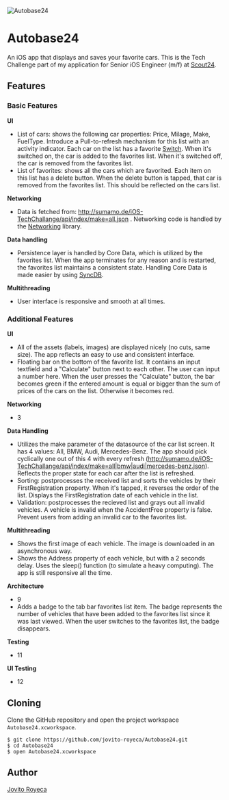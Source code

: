 ![Autobase24](https://raw.github.com/jovito-royeca/Autobase24/master/icons/appicon-logo/ios/Icon%402x.png)

# Autobase24

An iOS app that displays and saves your favorite cars. This is the Tech Challenge part of my application for Senior iOS Engineer (m/f) at [Scout24](http://www.scout24.com).

## Features
### Basic Features
**UI**
* List of cars: shows the following car properties: Price, Milage, Make, FuelType. Introduce a Pull-to-refresh mechanism for this list with an activity indicator. Each car on the list has a favorite [Switch](https://developer.apple.com/ios/human-interface-guidelines/ui-controls/switches/). When it's switched on, the car is added to the favorites list. When it's switched off, the car is removed from the favorites list.
* List of favorites: shows all the cars which are favorited. Each item on this list has a delete button. When the delete button is tapped, that car is removed from the favorites list. This should be reflected on the cars list.

**Networking**
* Data is fetched from: http://sumamo.de/iOS-TechChallange/api/index/make=all.json . Networking code is handled by the [Networking](https://github.com/3lvis/Networking) library.

**Data handling**
* Persistence layer is handled by Core Data, which is utilized by the favorites list. When the app terminates for any reason and is restarted, the favorites list maintains a consistent state. Handling Core Data is made easier by using [SyncDB](https://github.com/SyncDB/Sync).

**Multithreading**
* User interface is responsive and smooth at all times.

### Additional Features
**UI**
* All of the assets (labels, images) are displayed nicely (no cuts, same size). The app reflects an easy to use and consistent interface.
* Floating bar on the bottom of the favorite list. It contains an input textfield and a "Calculate" button next to each other. The user can input a number here. When the user presses the "Calculate" button, the bar becomes green if the entered amount is equal or bigger than the sum of prices of the cars on the list. Otherwise it becomes red.

**Networking**
* 3

**Data Handling**
* Utilizes the make parameter of the datasource of the car list screen. It has 4 values: All, BMW, Audi, Mercedes-Benz. The app should pick cyclically one out of this 4 with every refresh
(http://sumamo.de/iOS-TechChallange/api/index/make=all|bmw|audi|mercedes-benz.json). Reflects the proper state for each car after the list is refreshed.
* Sorting: postprocesses the received list and sorts the vehicles by their FirstRegistration property. When it's tapped, it reverses the order of the list. Displays the FirstRegistration date of each vehicle in the list.
* Validation: postprocesses the recieved list and grays out all invalid vehicles. A vehicle is invalid when the AccidentFree property is false. Prevent users from adding an invalid car to the favorites list.

**Multithreading**
* Shows the first image of each vehicle. The image is downloaded in an asynchronous way.
* Shows the Address property of each vehicle, but with a 2 seconds delay. Uses the sleep() function (to simulate a heavy computing). The app is still responsive all the time.

**Architecture**
* 9
* Adds a badge to the tab bar favorites list item. The badge represents the number of vehicles that have been added to the favorites list since it was last viewed. When the user switches to the favorites list, the badge disappears.

**Testing**
* 11

**UI Testing**
* 12

## Cloning
Clone the GitHub repository and open the project workspace `Autobase24.xcworkspace`.

```
$ git clone https://github.com/jovito-royeca/Autobase24.git
$ cd Autobase24
$ open Autobase24.xcworkspace
```

## Author
[Jovito Royeca](mailto:jovit.royeca@gmail.com)
